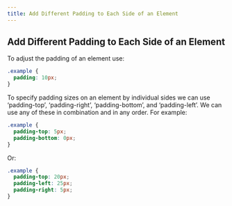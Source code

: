 ```yaml
---
title: Add Different Padding to Each Side of an Element
---
```

## Add Different Padding to Each Side of an Element


<!-- The article goes here, in GitHub-flavored Markdown. Feel free to add YouTube videos, images, and CodePen/JSBin embeds  -->

To adjust the padding of an element use:

```css
.example {
  padding: 10px;
}
```

To specify padding sizes on an element by individual sides we can use ‘padding-top’, ‘padding-right’, ‘padding-bottom’, and ‘padding-left’. We can use any of these in combination and in any order. For example:

```css
.example {
  padding-top: 5px;
  padding-bottom: 0px;
}
```

Or:

```css
.example {
  padding-top: 20px;
  padding-left: 25px;
  padding-right: 5px;
}
```
